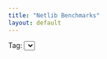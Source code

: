 ```yaml
---
title: "Netlib Benchmarks"
layout: default
---
```


<label for="tag">Tag:</label>
<select name="tag" id="tag">
</select>

<div id="graphs"></div>

<style>
  .wrapper {
    max-width: 100%;
  }
</style>

<script src='https://cdn.plot.ly/plotly-latest.min.js'></script>

<script type="module">
  //FIXME: this import doesn't work, it fails to load es5-ext for some reasons
  // import plotlyJs from 'https://cdn.skypack.dev/plotly.js';
  import { Octokit } from 'https://cdn.skypack.dev/octokit';

  const owner = "luhenry";
  const repo = "netlib";

  const octokit = new Octokit({});

  const tagE = document.getElementById('tag');
  const graphsE = document.getElementById('graphs');

  async function* getReleases() {
    for await (const response of octokit.paginate.iterator(octokit.rest.repos.listReleases, { owner, repo })) {
      for (const release of response.data) {
        yield release;
      }
    }
  }

  async function getReleaseByTag(tag) {
    return await octokit.rest.repos.getReleaseByTag({owner, repo, tag })
  }

  async function* getRunsForRelease(release) {
    for (const asset of release.assets) {
      if (asset.name.match(/jmh\-results\-.+\.json/) == null) {
        continue;
      }

      const content = await fetch("https://api.ludovic.dev/" + owner + "/" + repo + "/releases/download/" + release.tag_name + "/" + asset.name, {
          headers: {
            'Accept': 'application/octet-stream'
          },
          timeout: 10000,
        }).then(function(response) {
          return response.json();
        });

      for (const run of content) {
        yield run;
      }
    }
  }

  window.onload = async function() {
    var first = true;
    for await (const release of getReleases()) {
      var opt = document.createElement('option');
      opt.value = release.tag_name;
      opt.text = release.tag_name;
      tagE.appendChild(opt);
      if (first) {
        tagE.value = release.tag_name;
        tagE.dispatchEvent(new Event('change'));
        first = false;
      }
    }
  };

  document.getElementById('tag').onchange = async function() {
    graphsE.innerHTML = '';

    const tag = tagE.options[tagE.selectedIndex].value;
    if (tag === "") {
      console.log("no release selected");
      return;
    }

    const release = (await getReleaseByTag(tag)).data;
    console.log(release);
    if (release.assets.length == 0) {
      console.log("the release has no assets");
      return;
    }

    var data = new Map();

    for await (const run of getRunsForRelease(release)) {
      const jdkVersionRaw = run.jdkVersion;
      if (jdkVersionRaw === undefined) {
        console.log("can't parse run, unknown jdkVersion");
        continue;
      }
      const jdkVersionRawA = jdkVersionRaw.split('.');
      const jdkVersion = parseInt(jdkVersionRawA[0]) > 1 ?
                          parseInt(jdkVersionRawA[0]) :
                          parseInt(jdkVersionRawA[1])

      const implementation = run.params.implementation;
      if (implementation === undefined) {
        console.log("can't parse run, unknown implementation");
        continue;
      }

      const benchmarkRaw = run.benchmark;
      if (benchmarkRaw === undefined) {
        console.log("can't parse run, unknown benchmark");
        continue;
      }
      const benchmark = benchmarkRaw.replace(/^dev\.ludovic\.netlib\.benchmarks\.(blas\.l[1-3]|lapack|arpack)\./, '').replace(/Benchmark\.(blas|lapack|arpack)$/, '') + '(' + Object.keys(run.params).filter(k => k != 'implementation').map(k => `${k}: ${run.params[k]}`).join(", ") + ')'

      const score = run.primaryMetric.score;
      if (score === undefined) {
        console.log("can't parse run, unknown score");
        continue;
      }

      if (!data.has(jdkVersion)) {
        data.set(jdkVersion, new Map());
      }
      if (!data.get(jdkVersion).has(implementation)) {
        data.get(jdkVersion).set(implementation, {
          x: [], y: [], ynorm: []
        });
      }
      data.get(jdkVersion).get(implementation).x.push(benchmark);
      data.get(jdkVersion).get(implementation).y.push(score);
    }

    for (const jdkVersion of data.keys()) {
      const f2j = data.get(jdkVersion).get("f2j");
      for (const implementation of data.get(jdkVersion).keys()) {
        const results = data.get(jdkVersion).get(implementation);
        for (var i = 0; i < results.x.length; i++) {
          //FIXME: assert results.x[i] == f2j.x[i]
          results.ynorm[i] = results.y[i] / f2j.y[i];
        }
      }
    }

    for (const jdkVersion of data.keys()) {
      const graph = document.createElement('div');
      graph.id = 'graph-' + jdkVersion;
      graphsE.appendChild(graph);

      var plotlyData = [];
      for (const implementation of data.get(jdkVersion).keys()) {
        plotlyData.push({
          type: 'bar',
          name: implementation,
          x: data.get(jdkVersion).get(implementation).x,
          y: data.get(jdkVersion).get(implementation).ynorm,
        });
      }

      const plotlyLayout = {
        barmode: 'group',
        title: jdkVersion,
        // width: 2048 * 2,
        height: 1200,
        xaxis: {
          // zeroline: true,
          automargin: true,
          tickangle: 45
        },
        yaxis: {
          range: [0, 5],
        }
      };

      Plotly.newPlot(graph.id, plotlyData, plotlyLayout, { responsive: true });
    }
  };
</script>